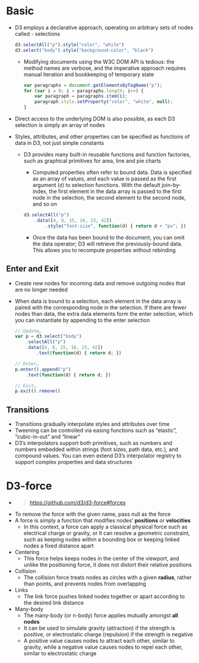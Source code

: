 # Basic
- D3 employs a declarative approach, operating on arbitrary sets of nodes called - selections

    ```js
    d3.selectAll("p").style("color", "white")
    d3.select("body").style("background-color", "black")
    ```
  - Modifying documents using the W3C DOM API is tedious: the method names are verbose, and the imperative approach requires manual iteration and bookkeeping of temporary state

    ```js
    var paragraphs = document.getElementsByTagName("p");
    for (var i = 0; i < paragraphs.length; i++) {
        var paragraph = paragraphs.item(i);
        paragraph.style.setProperty("color", "white", null);
    }
    ```

- Direct access to the underlying DOM is also possible, as each D3 selection is simply an array of nodes
- Styles, attributes, and other properties can be specified as functions of data in D3, not just simple constants
  - D3 provides many built-in reusable functions and function factories, such as graphical primitives for area, line and pie charts
    - Computed properties often refer to bound data. Data is specified as an array of values, and each value is passed as the first argument (`d`) to selection functions. With the default join-by-index, the first element in the data array is passed to the first node in the selection, the second element to the second node, and so on

    ```js
    d3.selectAll("p")
        .data([4, 8, 15, 16, 23, 42])
            .style("font-size", function(d) { return d + "px"; })
    ```

    - Once the data has been bound to the document, you can omit the data operator; D3 will retrieve the previously-bound data. This allows you to recompute properties without rebinding
## Enter and Exit
- Create new nodes for incoming data and remove outgoing nodes that are no longer needed
- When data is bound to a selection, each element in the data array is paired with the corresponding node in the selection. If there are fewer nodes than data, the extra data elements form the enter selection, which you can instantiate by appending to the enter selection

    ```js
    // Update…
    var p = d3.select("body")
        .selectAll("p")
        .data([4, 8, 15, 16, 23, 42])
            .text(function(d) { return d; })

    // Enter…
    p.enter().append("p")
        .text(function(d) { return d; })

    // Exit…
    p.exit().remove()
    ```

## Transitions
- Transitions gradually interpolate styles and attributes over time
- Tweening can be controlled via easing functions such as “elastic”, “cubic-in-out” and “linear”
- D3’s interpolators support both primitives, such as numbers and numbers embedded within strings (font sizes, path data, etc.), and compound values. You can even extend D3’s interpolator registry to support complex properties and data structures
# D3-force
- > https://github.com/d3/d3-force#forces
- To remove the force with the given name, pass null as the force
- A force is simply a function that modifies nodes’ **positions** or **velocities**
  - In this context, a force can apply a classical physical force such as electrical charge or gravity, or it can resolve a geometric constraint, such as keeping nodes within a bounding box or keeping linked nodes a fixed distance apart
- Centering
  - This force helps keeps nodes in the center of the viewport, and unlike the positioning force, it does not distort their relative positions
- Collision
  - The collision force treats nodes as circles with a given **radius**, rather than points, and prevents nodes from overlapping
- Links
  - The link force pushes linked nodes together or apart according to the desired link distance
- Many-body
  - The many-body (or n-body) force applies mutually amongst **all nodes**
  - It can be used to simulate gravity (attraction) if the strength is positive, or electrostatic charge (repulsion) if the strength is negative
  - A positive value causes nodes to attract each other, similar to gravity, while a negative value causes nodes to repel each other, similar to electrostatic charge